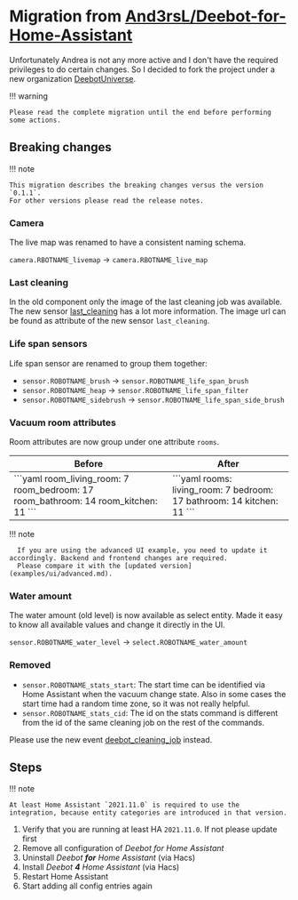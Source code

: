 # Migration from [And3rsL/Deebot-for-Home-Assistant](https://github.com/And3rsL/Deebot-for-Home-Assistant)

Unfortunately Andrea is not any more active and I don't have the required privileges to do certain changes.
So I decided to fork the project under a new organization [DeebotUniverse](https://github.com/DeebotUniverse).

!!! warning

    Please read the complete migration until the end before performing some actions.

## Breaking changes

!!! note

    This migration describes the breaking changes versus the version `0.1.1`.
    For other versions please read the release notes.

### Camera

The live map was renamed to have a consistent naming schema.

`camera.RBOTNAME_livemap` -> `camera.RBOTNAME_live_map`

### Last cleaning

In the old component only the image of the last cleaning job was available.
The new sensor [last_cleaning](entities.md#last-cleaning) has a lot more information.
The image url can be found as attribute of the new sensor `last_cleaning`.

### Life span sensors

Life span sensor are renamed to group them together:

- `sensor.ROBOTNAME_brush` -> `sensor.ROBOTNAME_life_span_brush`
- `sensor.ROBOTNAME_heap` -> `sensor.ROBOTNAME_life_span_filter`
- `sensor.ROBOTNAME_sidebrush` -> `sensor.ROBOTNAME_life_span_side_brush`

### Vacuum room attributes

Room attributes are now group under one attribute `rooms`.

<table>
  <thead>
     <tr>
        <th>Before</th>
        <th>After</th>
     </tr>
  </thead>
  <tbody>
     <tr>
        <td>
           ```yaml
           room_living_room: 7
           room_bedroom: 17
           room_bathroom: 14
           room_kitchen: 11
           ```
        </td>
        <td>
           ```yaml
           rooms:
             living_room: 7
             bedroom: 17
             bathroom: 14
             kitchen: 11
           ```
        </td>
     </tr>
  </tbody>
</table>

!!! note

      If you are using the advanced UI example, you need to update it accordingly. Backend and frontend changes are required.
      Please compare it with the [updated version](examples/ui/advanced.md).

### Water amount

The water amount (old level) is now available as select entity. Made it easy to know all available values and change it directly in the UI.

`sensor.ROBOTNAME_water_level` -> `select.ROBOTNAME_water_amount`

### Removed

- `sensor.ROBOTNAME_stats_start`: The start time can be identified via Home Assistant when the vacuum change state. Also in some cases the start time had a random time zone, so it was not really helpful.
- `sensor.ROBOTNAME_stats_cid`: The id on the stats command is different from the id of the same cleaning job on the rest of the commands.

Please use the new event [deebot_cleaning_job](events.md#deebot_cleaning_job) instead.

## Steps

!!! note

    At least Home Assistant `2021.11.0` is required to use the integration, because entity categories are introduced in that version.

1. Verify that you are running at least HA `2021.11.0`. If not please update first
2. Remove all configuration of _Deebot for Home Assistant_
3. Uninstall _Deebot **for** Home Assistant_ (via Hacs)
4. Install _Deebot **4** Home Assistant_ (via Hacs)
5. Restart Home Assistant
6. Start adding all config entries again
